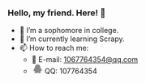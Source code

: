 ### Hello, my friend. Here! 👋

<!--
**allwaysLove/allwaysLove** is a ✨ _special_ ✨ repository because its `README.md` (this file) appears on your GitHub profile.

Here are some ideas to get you started:

- 🔭 I’m currently working on ...
- 🌱 I’m currently learning ...
- 👯 I’m looking to collaborate on ...
- 🤔 I’m looking for help with ...
- 💬 Ask me about ...
- 📫 How to reach me: ...
- 😄 Pronouns: ...
- ⚡ Fun fact: ...
-->

- 🔭 I’m a sophomore in college.
- 🌱 I’m currently learning Scrapy.
- 📫 How to reach me: 
  - :email: E-mail: 1067764354@qq.com
  -    <img src="https://github.com/allwaysLove/allwaysLove/blob/master/QQ-icon.png" width="20em" style="margin-left: 0.1em;"/>&nbsp;QQ: 107764354

<!--
[![Anurag's github stats](https://github-readme-stats.vercel.app/api?username=allwaysLove)](https://github.com/anuraghazra/github-readme-stats)
<img src="https://github.com/allwaysLove/allwaysLove/blob/master/QQ-icon.svg" width="18em" style="margin-left: 0.1em;"/></div>&nbsp;&nbsp;QQ: <a href="tencent://AddContact/?fromId=45&fromSubId=1&subcmd=all&uin=1067764354&website=www.oicqzone.com">107764354</a>
-->
